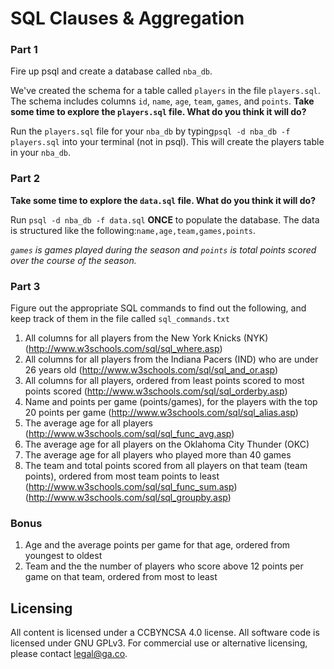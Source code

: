 # SQL Clauses & Aggregation

### Part 1

Fire up psql and create a database called `nba_db`.

We've created the schema for a table called `players` in the file `players.sql`. The schema includes columns `id`, `name`, `age`, `team`, `games`, and `points`. **Take some time to explore the `players.sql` file. What do you think it will do?**

Run the `players.sql` file for your `nba_db` by typing`psql -d nba_db -f players.sql` into your terminal (not in psql). This will create the players table in your `nba_db`.

### Part 2

**Take some time to explore the `data.sql` file. What do you think it will do?**

Run `psql -d nba_db -f data.sql` __ONCE__ to populate the database. The data is structured like the following:`name,age,team,games,points`.

*`games` is games played during the season and `points` is total points scored over the course of the season.*

### Part 3

Figure out the appropriate SQL commands to find out the following, and keep track of them in the file called `sql_commands.txt`

1. All columns for all players from the New York Knicks (NYK)
(http://www.w3schools.com/sql/sql_where.asp)
2. All columns for all players from the Indiana Pacers (IND) who are under 26 years old
(http://www.w3schools.com/sql/sql_and_or.asp)
3. All columns for all players, ordered from least points scored to most points scored
(http://www.w3schools.com/sql/sql_orderby.asp)
4. Name and points per game (points/games), for the players with the top 20 points per game
(http://www.w3schools.com/sql/sql_alias.asp)
5. The average age for all players (http://www.w3schools.com/sql/sql_func_avg.asp)
6. The average age for all players on the Oklahoma City Thunder (OKC)
7. The average age for all players who played more than 40 games
8. The team and total points scored from all players on that team (team points), ordered from most team points to least
(http://www.w3schools.com/sql/sql_func_sum.asp) (http://www.w3schools.com/sql/sql_groupby.asp)

### Bonus
1. Age and the average points per game for that age, ordered from youngest to oldest
2. Team and the the number of players who score above 12 points per game on that team, ordered from most to least


## Licensing
All content is licensed under a CC­BY­NC­SA 4.0 license.
All software code is licensed under GNU GPLv3. For commercial use or alternative licensing, please contact legal@ga.co.